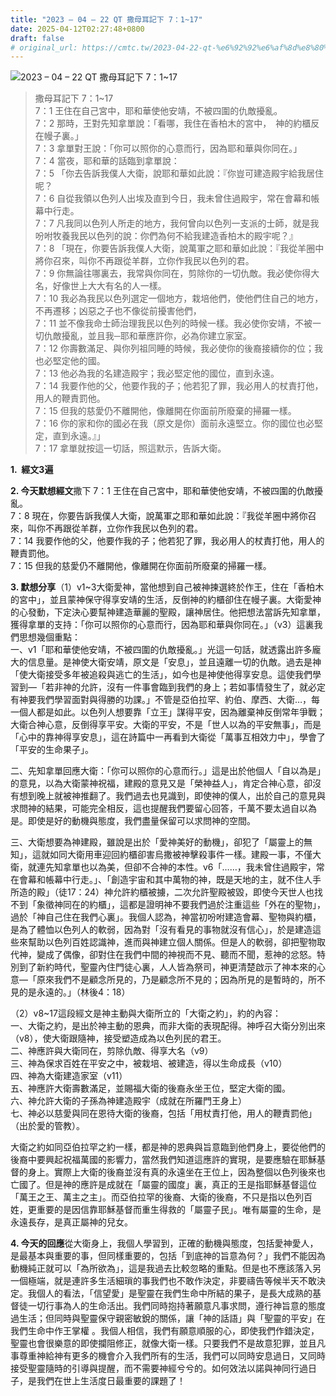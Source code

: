 ```yaml
---
title: "2023 – 04 – 22 QT 撒母耳記下 7：1~17"
date: 2025-04-12T02:27:48+0800
draft: false
# original_url: https://cmtc.tw/2023-04-22-qt-%e6%92%92%e6%af%8d%e8%80%b3%e8%a8%98%e4%b8%8b-7%ef%bc%9a117
---
```


![2023 – 04 – 22 QT 撒母耳記下 7：1~17](/images/qt.jpg  "2023 – 04 – 22 QT 撒母耳記下 7：1~17")

> 撒母耳記下 7：1~17  
> 7：1 王住在自己宮中，耶和華使他安靖，不被四圍的仇敵擾亂。  
> 7：2 那時，王對先知拿單說：「看哪，我住在香柏木的宮中，　神的約櫃反在幔子裏。」  
> 7：3 拿單對王說：「你可以照你的心意而行，因為耶和華與你同在。」  
> 7：4 當夜，耶和華的話臨到拿單說：  
> 7：5 「你去告訴我僕人大衛，說耶和華如此說：『你豈可建造殿宇給我居住呢？  
> 7：6 自從我領以色列人出埃及直到今日，我未曾住過殿宇，常在會幕和帳幕中行走。  
> 7：7 凡我同以色列人所走的地方，我何曾向以色列一支派的士師，就是我吩咐牧養我民以色列的說：你們為何不給我建造香柏木的殿宇呢？』  
> 7：8 「現在，你要告訴我僕人大衛，說萬軍之耶和華如此說：『我從羊圈中將你召來，叫你不再跟從羊群，立你作我民以色列的君。  
> 7：9 你無論往哪裏去，我常與你同在，剪除你的一切仇敵。我必使你得大名，好像世上大大有名的人一樣。  
> 7：10 我必為我民以色列選定一個地方，栽培他們，使他們住自己的地方，不再遷移；凶惡之子也不像從前擾害他們，  
> 7：11 並不像我命士師治理我民以色列的時候一樣。我必使你安靖，不被一切仇敵擾亂，並且我─耶和華應許你，必為你建立家室。  
> 7：12 你壽數滿足、與你列祖同睡的時候，我必使你的後裔接續你的位；我也必堅定他的國。  
> 7：13 他必為我的名建造殿宇；我必堅定他的國位，直到永遠。  
> 7：14 我要作他的父，他要作我的子；他若犯了罪，我必用人的杖責打他，用人的鞭責罰他。  
> 7：15 但我的慈愛仍不離開他，像離開在你面前所廢棄的掃羅一樣。  
> 7：16 你的家和你的國必在我（原文是你）面前永遠堅立。你的國位也必堅定，直到永遠。』」  
> 7：17 拿單就按這一切話，照這默示，告訴大衛。

**1.  經文3遍**

**2. 今天默想經文**撒下 7：1 王住在自己宮中，耶和華使他安靖，不被四圍的仇敵擾亂。  
7：8 現在，你要告訴我僕人大衛，說萬軍之耶和華如此說：『我從羊圈中將你召來，叫你不再跟從羊群，立你作我民以色列的君。  
7：14 我要作他的父，他要作我的子；他若犯了罪，我必用人的杖責打他，用人的鞭責罰他。  
7：15 但我的慈愛仍不離開他，像離開在你面前所廢棄的掃羅一樣。

**3. 默想分享**（1）v1~3大衛愛神，當他想到自己被神揀選終於作王，住在「香柏木的宮中」，並且蒙神保守得享安靖的生活，反倒神的約櫃卻住在幔子裏。大衛愛神的心發動，下定決心要幫神建造華麗的聖殿，讓神居住。他把想法當訴先知拿單，獲得拿單的支持：「你可以照你的心意而行，因為耶和華與你同在。」（v3）這裏我們思想幾個重點：  
一、v1「耶和華使他安靖，不被四圍的仇敵擾亂。」光這一句話，就透露出許多龐大的信息量。是神使大衛安靖，原文是「安息」，並且遠離一切的仇敵。過去是神「使大衛接受多年被追殺與逃亡的生活」，如今也是神使他得享安息。這使我們學習到—「若非神的允許，沒有一件事會臨到我們的身上；若如事情發生了，就必定有神要我們學習面對與得勝的功課。」不管是亞伯拉罕、約伯、摩西、大衛…，每一個人都是如此。以色列人想要靠「立王」謀得平安，因為離棄神反倒常年爭戰；大衛合神心意，反倒得享平安。大衛的平安，不是「世人以為的平安無事」，而是「心中的靠神得享安息」，這在詩篇中一再看到大衛從「萬事互相效力中」，學會了「平安的生命果子」。

二、先知拿單回應大衛：「你可以照你的心意而行。」這是出於他個人「自以為是」的意見，以為大衛蒙神祝福，建殿的意見又是「榮神益人」，肯定合神心意，卻沒有想到晚上就被神推翻了。我們過去也見識到，即使神的僕人，出於自己的意見與求問神的結果，可能完全相反，這也提醒我們要留心回答，千萬不要太過自以為是。即使是好的動機與態度，我們盡量保留可以求問神的空間。

三、大衛想要為神建殿，雖說是出於「愛神美好的動機」，卻犯了「屬靈上的無知」，這就如同大衛用車迎回約櫃卻害烏撒被神擊殺事件一樣。建殿一事，不僅大衛，就連先知拿單也以為美，但卻不合神的本性。v6「……，我未曾住過殿宇，常在會幕和帳幕中行走。」、「創造宇宙和其中萬物的神，既是天地的主，就不住人手所造的殿」（徒17：24）神允許約櫃被擄，二次允許聖殿被毀，即使今天世人也找不到「象徵神同在的約櫃」，這都是證明神不要我們過於注重這些「外在的聖物」，過於「神自己住在我們心裏」。我個人認為，神當初吩咐建造會幕、聖物與約櫃，是為了體恤以色列人的軟弱，因為對「沒有看見的事物就沒有信心」，於是建造這些來幫助以色列百姓認識神，進而與神建立個人關係。但是人的軟弱，卻把聖物取代神，變成了偶像，卻對住在我們中間的神視而不見、聽而不聞，惹神的忿怒。特別到了新約時代，聖靈內住門徒心裏，人人皆為祭司，神更清楚啟示了神本來的心意—「原來我們不是顧念所見的，乃是顧念所不見的；因為所見的是暫時的，所不見的是永遠的。」（林後4：18）

（2）v8~17這段經文是神主動與大衛所立的「大衛之約」，約的內容：  
一、大衛之約，是出於神主動的恩典，而非大衛的表現配得。神呼召大衛分別出來（v8），使大衛跟隨神，接受塑造成為以色列民的君王。  
二、神應許與大衛同在，剪除仇敵、得享大名（v9）  
三、神為保求百姓在平安之中，被栽培、被建造，得以生命成長（v10）  
四、神為大衛建造家室（v11）  
五、神應許大衛壽數滿足，並賜福大衛的後裔永坐王位，堅定大衛的國。  
六、神允許大衛的子孫為神建造殿宇（成就在所羅門王身上）  
七、神必以慈愛與同在恩待大衛的後裔，包括「用杖責打他，用人的鞭責罰他」（出於愛的管教）。

大衛之約如同亞伯拉罕之約一樣，都是神的恩典與旨意臨到他們身上，要從他們的後裔中要興起祝福萬國的影響力，當然我們知道這應許的實現，是要應驗在耶穌基督的身上。實際上大衛的後裔並沒有真的永遠坐在王位上，因為整個以色列後來也亡國了。但是神的應許是成就在「屬靈的國度」裏，真正的王是指耶穌基督這位「萬王之王、萬主之主」。而亞伯拉罕的後裔、大衛的後裔，不只是指以色列百姓，更重要的是因信靠耶穌基督而重生得救的「屬靈子民」。唯有屬靈的生命，是永遠長存，是真正屬神的兒女。

**4. 今天的回應**從大衛身上，我個人學習到，正確的動機與態度，包括愛神愛人，是最基本與重要的事，但同樣重要的，包括「到底神的旨意為何？」我們不能因為動機純正就可以「為所欲為」，這是我過去比較忽略的重點。但是也不應該落入另一個極端，就是連許多生活細瑣的事我們也不敢作決定，非要禱告等候半天不敢決定。我個人的看法，「信望愛」是聖靈在我們生命中所結的果子，是長大成熟的基督徒一切行事為人的生命活出。我們同時抱持著願意凡事求問，遵行神旨意的態度過生活；但同時與聖靈保守親密敏銳的關係，讓「神的話語」與「聖靈的平安」在我們生命中作王掌權 。我個人相信，我們有願意順服的心，即使我們作錯決定，聖靈也會很樂意的即使攔阻修正，就像大衛一樣。只要我們不是故意犯罪，並且凡事尊重神給神有更多的機會介入我們所有的生活，我們可以同時安息過日，又同時接受聖靈隨時的引導與提醒，而不需要神經兮兮的。如何效法以諾與神同行過日子，是我們在世上生活度日最重要的課題了！